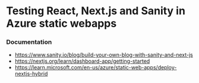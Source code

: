 # Testing React, Next.js and Sanity in Azure static webapps


### Documentation

- https://www.sanity.io/blog/build-your-own-blog-with-sanity-and-next-js
- https://nextjs.org/learn/dashboard-app/getting-started
- https://learn.microsoft.com/en-us/azure/static-web-apps/deploy-nextjs-hybrid
